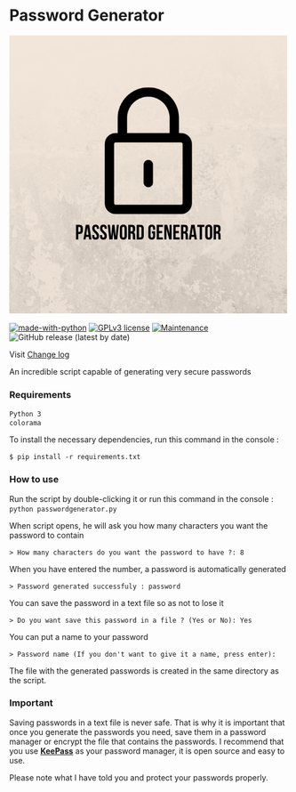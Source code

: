 # Password Generator
![test](https://github.com/Mazzya/passwordgenerator/blob/master/assets/logo.png)

[![made-with-python](https://img.shields.io/badge/Made%20with-Python-1f425f.svg)](https://www.python.org/) [![GPLv3 license](https://img.shields.io/badge/License-GPLv3-blue.svg)](http://perso.crans.org/besson/LICENSE.html) [![Maintenance](https://img.shields.io/badge/Maintained%3F-yes-green.svg)](https://github.com/Mazzya/image-resizer/blob/main/CHANGELOG.md) ![GitHub release (latest by date)](https://img.shields.io/github/v/release/mazzya/passwordgenerator)

Visit [Change log](CHANGELOG.md)

An incredible script capable of generating very secure passwords


### Requirements
```
Python 3
colorama
```
To install the necessary dependencies, run this command in the console :
```
$ pip install -r requirements.txt
```
### How to use
Run the script by double-clicking it or run this command in the console : ```python passwordgenerator.py```

When script opens, he will ask you how many characters you want the password to contain
```
> How many characters do you want the password to have ?: 8
```

When you have entered the number, a password is automatically generated
```
> Password generated successfuly : password
```

You can save the password in a text file so as not to lose it
```
> Do you want save this password in a file ? (Yes or No): Yes
```
You can put a name to your password
```
> Password name (If you don't want to give it a name, press enter):
```
The file with the generated passwords is created in the same directory as the script.

### **Important**
Saving passwords in a text file is never safe. That is why it is important that once you generate the passwords you need, save them in a password manager or encrypt the file that contains the passwords. I recommend that you use [**KeePass**](https://keepass.info/) as your password manager, it is open source and easy to use.

Please note what I have told you and protect your passwords properly.
